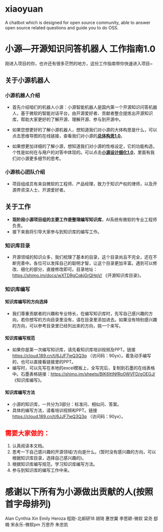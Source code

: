 # xiaoyuan
A chatbot which is designed for open source community, able to answer open source related questions and guide you to do OSS. 
# 小源—开源知识问答机器人 工作指南1.0

刚进入项目的你，也许还有很多茫然的地方，这份工作指南带你快速进入项目~

## 关于小源机器人

### 小源机器人介绍

- 首先介绍咱们的机器人小源：小源智能机器人是国内第一个开源知识问答机器人，基于微软的智能对话平台，由开源爱好者、贡献者整合提炼出开源知识库，帮助大家更好的了解开源、理解开源、参与到开源中。

- 如果您想更好的了解小源机器人，想知道我们对小源的大体构思是什么，可以点击思维导图的在线链接，查看我们对小源的[**总体构思1.0**](https://www.processon.com/view/link/5f71554ce401fd64b5dfbe57)。

- 如果想更加详细的了解小源，想知道我们对小源的性格设定，它的功能构造，个性是如何在与用户的对答中体现的。可以点击[**小源设计细化1.0**](https://www.processon.com/view/link/5f715683637689435ff0c9a6)，里面有我们对小源更多细节的思考。


### 小源核心团队介绍

- 项目组成员有来自微软的工程师、产品经理，致力于知识产权的律师，以及开源界资深人士、开源爱好者。

## 关于工作

- **现阶段小源项目组的主要工作是整理编写知识库**，AI系统有微软的专业工程师负责。
- 接下来我将引导大家参与到知识库的编写工作。

### 知识库目录

- 开源领域的知识众多，我们梳理了基本的目录，这个目录尚且不完全，还在不断完善中。各位可以发挥自己的聪明才智，让这个目录更加丰富。遇到可以修改、细化的部分，直接修改即可。目录地址：<a href="https://shimo.im/docs/wXTDRgCqkjGrQHpV/" target="_blank">https://shimo.im/docs/wXTDRgCqkjGrQHpV/</a> 《开源知识库目录》。

### 知识库编写

#### 知识库编写的方向选择

- 我们尊重贡献者的兴趣和专业特长，在编写知识库时，先写自己感兴趣的方向，若你想写的方向目录里没有，请在目录里添加进去。如果没有特别感兴趣的方向，可以参考目录里已经列出来的方向，挑一个来写。

#### 知识库编写规范

- 如果你是第一次编写知识库，请先看知识库培训视频及PPT。链接 <a href="https://cloud.189.cn/t/6JJF7jeQ3Q3q" target="_blank">https://cloud.189.cn/t/6JJF7jeQ3Q3q</a> （访问码：90yx）。着急动手编写的，也可以直接看链接里的PPT。
- 编写时，可以先写在本地的excel模板上，全写完后，复制到石墨的在线表格中。石墨表格链接：<a href="https://shimo.im/sheets/BIK6IttNfRo0WVFD/gOEGJ/" target="_blank">https://shimo.im/sheets/BIK6IttNfRo0WVFD/gOEGJ/</a>  《知识库编写》。

#### 知识库编写方法

- 小源的知识库，一共分为3部分：标准问、相似问、答案。
- 具体的编写方法，请看培训视频和PPT。链接 <a href="https://cloud.189.cn/t/6JJF7jeQ3Q3q" target="_blank">https://cloud.189.cn/t/6JJF7jeQ3Q3q</a> （访问码：90yx）。

## <font color=#FF0000>   需要大家做的： </font> 

1. 认真阅读本文档。
2. 思考一下自己感兴趣的开源领域/方向是什么。(暂时没有感兴趣的方向，可以根据知识库目录，选择自己感兴趣的)。
3. 根据知识库编写规范，学习知识库编写方法。
4. 参与到知识库的编写工作中来。

# 感谢以下所有为小源做出贡献的人(按照首字母排列)
Alan
Cynthia Xin
Emily
Heroza
程刚-北邮研18
胡琦
惠世冀
李思颖-微软
梁尧
郄楠
宋永乐-微软pm
万思乔
朱忠凯
